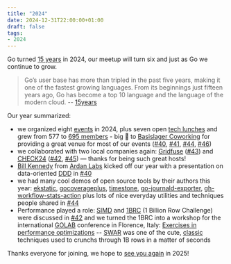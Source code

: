 ```yaml
---
title: "2024"
date: 2024-12-31T22:00:00+01:00
draft: false
tags:
- 2024
---
```


Go turned [15 years](https://go.dev/blog/15years) in 2024, our meetup will turn six and just as Go we continue to grow.

> Go’s user base has more than tripled in the past five years, making it one of
> the fastest growing languages. From its beginnings just fifteen years ago, Go
> has become a top 10 language and the language of the modern cloud. --
> [15years](https://go.dev/blog/15years)

Our year summarized:

* we organized eight [events](https://golangleipzig.space/tags/summary/) in
  2024, plus seven open [tech
lunches](https://golangleipzig.space/posts/go-tech-lunch-dates-2024/) and grew
from 577 to [695 members](https://www.meetup.com/Leipzig-Golang/) - big 🙏 to
[Basislager Coworking](https://basislager.co) for providing a great venue for
most of our events ([#40](https://golangleipzig.space/posts/meetup-40-wrapup),
[#41](https://golangleipzig.space/posts/meetup-41-wrapup),
[#44](https://golangleipzig.space/posts/meetup-44-wrapup),
[#46](https://golangleipzig.space/posts/meetup-46-wrapup))
* we collaborated with two local companies again: [Gridfuse](https://gridfuse.com) ([#43](https://golangleipzig.space/posts/meetup-43-wrapup/)) and
  [CHECK24](https://check24.de) ([#42](https://golangleipzig.space/posts/meetup-42-wrapup/), [#45](https://golangleipzig.space/posts/meetup-45-wrapup/)) &mdash; thanks for being such great hosts!
* [Bill Kennedy](https://www.linkedin.com/in/william-kennedy-5b318778/) from [Ardan Labs](https://ardanlabs.com) kicked off our year with a presentation on data-oriented [DDD](https://de.wikipedia.org/wiki/Domain-driven_Design) in [#40](https://golangleipzig.space/posts/meetup-40-wrapup/)
* we had many cool demos of open source tools by their authors this year:
[ekstatic](https://github.com/Metamogul/ekstatic),
[gocoverageplus](https://github.com/Fabianexe/gocoverageplus),
[timestone](https://github.com/Metamogul/timestone),
[go-journald-exporter](https://gitlab.com/leandrosansilva/go-journald-exporter),
[gh-workflow-stats-action](https://github.com/neondatabase/gh-workflow-stats-action/)
plus lots of nice everyday utilities and techniques people shared in
[#44](https://golangleipzig.space/posts/meetup-44-wrapup/)
* Performance played a role: [SIMD](https://en.wikipedia.org/wiki/Single_instruction,_multiple_data) and [1BRC](https://1brc.dev) (1 Billion Row Challenge) were discussed in
  [#42](https://golangleipzig.space/posts/meetup-42-wrapup/) and we turned
the 1BRC into a workshop for the international
[GOLAB](https://golangleipzig.space/posts/golab-2024/) conference in Florence, Italy: [Exercises in
performance optimizations](https://github.com/miku/expo) --
[SWAR](https://en.wikipedia.org/wiki/SWAR) was one of the cute,
[classic](https://lamport.azurewebsites.net/pubs/multiple-byte.pdf) techniques used
to crunchs through 1B rows in a matter of seconds

Thanks everyone for joining, we hope to [see you again](https://www.meetup.com/Leipzig-Golang/) in 2025!

